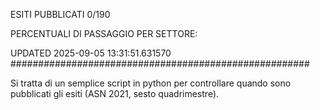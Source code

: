 ESITI PUBBLICATI 0/190 

PERCENTUALI DI PASSAGGIO PER SETTORE:

UPDATED 2025-09-05 13:31:51.631570
###################################################### 

Si tratta di un semplice script in python per controllare quando sono pubblicati gli esiti (ASN 2021, sesto quadrimestre).

